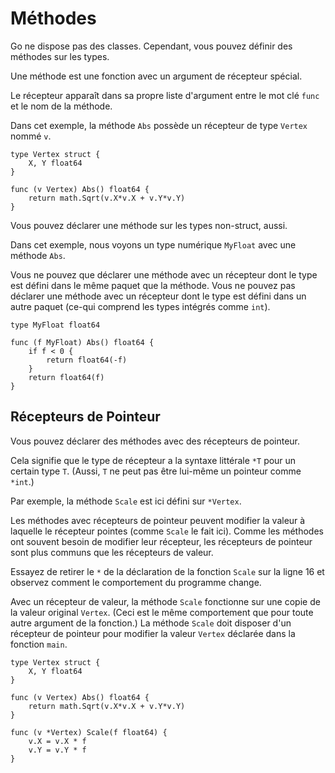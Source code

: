 # Méthodes
Go ne dispose pas des classes. Cependant, vous pouvez définir des méthodes sur les types.

Une méthode est une fonction avec un argument de récepteur spécial.

Le récepteur apparaît dans sa propre liste d'argument entre le mot clé `func` et le nom de la méthode.

Dans cet exemple, la méthode `Abs` possède un récepteur de type `Vertex` nommé `v`.

    type Vertex struct {
        X, Y float64
    }

    func (v Vertex) Abs() float64 {
        return math.Sqrt(v.X*v.X + v.Y*v.Y)
    }

Vous pouvez déclarer une méthode sur les types non-struct, aussi.

Dans cet exemple, nous voyons un type numérique `MyFloat` avec une méthode `Abs`.

Vous ne pouvez que déclarer une méthode avec un récepteur dont le type est défini dans le même paquet que la méthode.
Vous ne pouvez pas déclarer une méthode avec un récepteur dont le type est défini dans un autre paquet (ce-qui comprend les types intégrés comme `int`).

    type MyFloat float64

    func (f MyFloat) Abs() float64 {
        if f < 0 {
            return float64(-f)
        }
        return float64(f)
    }

## Récepteurs de Pointeur
Vous pouvez déclarer des méthodes avec des récepteurs de pointeur.

Cela signifie que le type de récepteur a la syntaxe littérale `*T` pour un certain type `T`. (Aussi, `T` ne peut pas être lui-même un pointeur comme `*int`.)

Par exemple, la méthode `Scale` est ici défini sur `*Vertex`.

Les méthodes avec récepteurs de pointeur peuvent modifier la valeur à laquelle le récepteur pointes (comme `Scale` le fait ici).
Comme les méthodes ont souvent besoin de modifier leur récepteur, les récepteurs de pointeur sont plus communs que les récepteurs de valeur.

Essayez de retirer le `*` de la déclaration de la fonction `Scale` sur la ligne 16 et observez comment le comportement du programme change.

Avec un récepteur de valeur, la méthode `Scale` fonctionne sur une copie de la valeur original `Vertex`.
(Ceci est le même comportement que pour toute autre argument de la fonction.)
La méthode `Scale` doit disposer d'un récepteur de pointeur pour modifier la valeur `Vertex` déclarée dans la fonction `main`.

    type Vertex struct {
        X, Y float64
    }

    func (v Vertex) Abs() float64 {
        return math.Sqrt(v.X*v.X + v.Y*v.Y)
    }

    func (v *Vertex) Scale(f float64) {
        v.X = v.X * f
        v.Y = v.Y * f
    }
